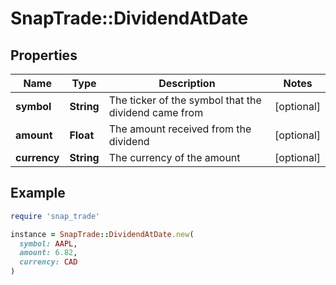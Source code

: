 # SnapTrade::DividendAtDate

## Properties

| Name | Type | Description | Notes |
| ---- | ---- | ----------- | ----- |
| **symbol** | **String** | The ticker of the symbol that the dividend came from | [optional] |
| **amount** | **Float** | The amount received from the dividend | [optional] |
| **currency** | **String** | The currency of the amount | [optional] |

## Example

```ruby
require 'snap_trade'

instance = SnapTrade::DividendAtDate.new(
  symbol: AAPL,
  amount: 6.82,
  currency: CAD
)
```

